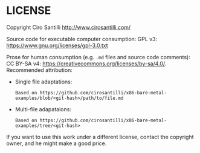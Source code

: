 # LICENSE

Copyright Ciro Santilli <http://www.cirosantilli.com/>

Source code for executable computer consumption: GPL v3: <https://www.gnu.org/licenses/gpl-3.0.txt>

Prose for human consumption (e.g. `.md` files and source code comments): CC BY-SA v4: <https://creativecommons.org/licenses/by-sa/4.0/>. Recommended attribution:

-   Single file adaptations:

        Based on https://github.com/cirosantilli/x86-bare-metal-examples/blob/<git-hash>/path/to/file.md

-   Multi-file adapataions:

        Based on https://github.com/cirosantilli/x86-bare-metal-examples/tree/<git-hash>

If you want to use this work under a different license, contact the copyright owner, and he might make a good price.
